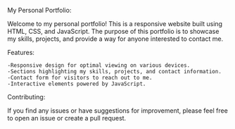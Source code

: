 My Personal Portfolio:

Welcome to my personal portfolio! This is a responsive website built using HTML, CSS, and JavaScript. The purpose of this portfolio is to showcase my skills, projects, and provide a way for anyone interested to contact me.

Features:

    -Responsive design for optimal viewing on various devices.
    -Sections highlighting my skills, projects, and contact information.
    -Contact form for visitors to reach out to me.
    -Interactive elements powered by JavaScript.

Contributing:

If you find any issues or have suggestions for improvement, please feel free to open an issue or create a pull request.
